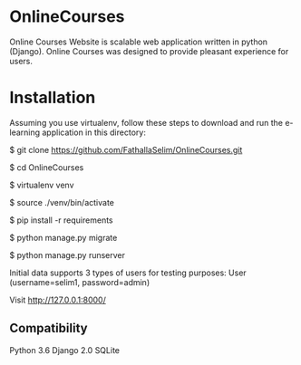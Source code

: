 # OnlineCourses
Online Courses Website  is scalable web application written in python (Django). Online Courses was designed to provide pleasant experience for users.

# Installation
Assuming you use virtualenv, follow these steps to download and run the e-learning application in this directory:

$ git clone https://github.com/FathallaSelim/OnlineCourses.git

$ cd OnlineCourses

$ virtualenv venv

$ source ./venv/bin/activate

$ pip install -r requirements

$ python manage.py migrate

$ python manage.py runserver

Initial data supports 3 types of users for testing purposes:
User (username=selim1, password=admin)

Visit http://127.0.0.1:8000/
## Compatibility
Python 3.6
Django 2.0
SQLite
